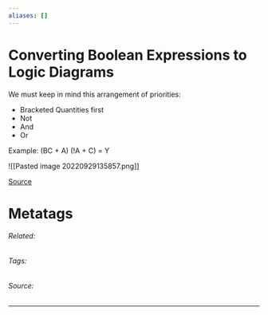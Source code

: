 ```yaml
---
aliases: []
---
```

# Converting Boolean Expressions to Logic Diagrams

We must keep in mind this arrangement of priorities:
- Bracketed Quantities first
- Not
- And
- Or

Example: (BC + A) (!A + C) = Y

![[Pasted image 20220929135857.png]]

[Source](https://byjus.com/boolean-algebra-calculator/)

# Metatags
###### Related: 
###### Tags: 
###### Source: 

---